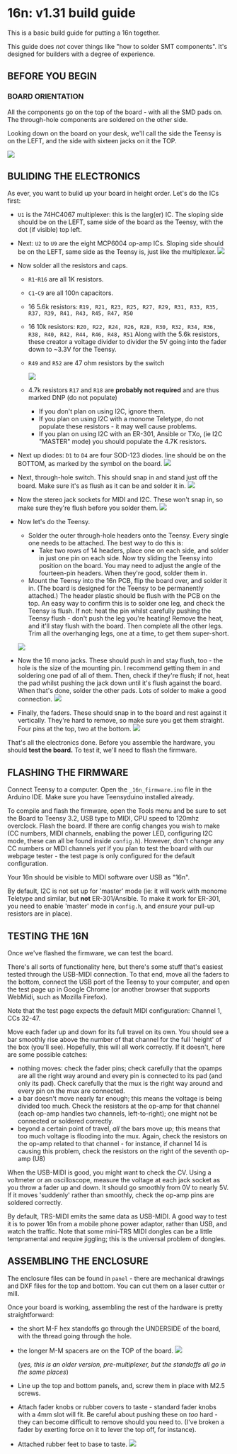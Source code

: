 # 16n: v1.31 build guide

This is a basic build guide for putting a 16n together. 

This guide does _not_ cover things like "how to solder SMT components". It's designed for builders with a degree of experience.

## BEFORE YOU BEGIN

### BOARD ORIENTATION

All the components go on the top of the board - with all the SMD pads on. The through-hole components are soldered on the other side.

Looking down on the board on your desk, we'll call the side the Teensy is on the LEFT, and the side with sixteen jacks on it the TOP.

![](build/16n_orientation.png)

## BULIDING THE ELECTRONICS

As ever, you want to bulid up your board in height order. Let's do the ICs first:

* `U1` is the 74HC4067 multiplexer: this is the larg(er) IC. The sloping side should be on the LEFT, same side of the board as the Teensy, with the dot (if visible) top left.
* Next: `U2` to `U9` are the eight MCP6004 op-amp ICs. Sloping side should be on the LEFT, same side as the Teensy is, just like the multiplexer.
  ![](build/16n_1_ics.png)



* Now solder all the resistors and caps.
  * `R1`-`R16` are all 1K resistors.

  * `C1`-`C9` are all 100n capacitors.

  * 16 5.6k resistors: `R19, R21, R23, R25, R27, R29, R31, R33, R35, R37, R39, R41, R43, R45, R47, R50`

  * 16 10k resistors: `R20, R22, R24, R26, R28, R30, R32, R34, R36, R38, R40, R42, R44, R46, R48, R51` Along with the 5.6k resistors, these creator a voltage divider to divider the 5V going into the fader down to ~3.3V for the Teensy.

  * `R49` and `R52` are 47 ohm resistors by the switch

    ![](build/16n_2_rcs.png)

  * 4.7k resistors `R17` and `R18` are **probably not required** and are thus marked DNP (do not populate)

    * If you don't plan on using I2C, ignore them.
    * If you plan on using I2C with a monome Teletype, do not populate these resistors - it may well cause problems.
    * If you plan on using I2C with an ER-301, Ansible or TXo, (ie I2C "MASTER" mode) you should populate the 4.7K resistors.
* Next up diodes: `D1` to `D4` are four SOD-123 diodes. line should be on the BOTTOM, as marked by the symbol on the board.
  ![](build/16n_3_diodes.png)
* Next, through-hole switch. This should snap in and stand just off the board. Make sure it's as flush as it can be and solder it in.
  ![](build/16n_4_switch.png)
* Now the stereo jack sockets for MIDI and I2C. These won't snap in, so make sure they're flush before you solder them.
  ![](build/16n_5_stereo.png)
* Now let's do the Teensy. 
  * Solder the outer through-hole headers onto the Teensy. Every single one needs to be attached. The best way to do this is:
    * Take two rows of 14 headers, place one on each side, and solder in just one pin on each side. Now try sliding the Teensy into position on the board. You may need to adjust the angle of the fourteen-pin headers. When they're good, solder them in.
  * Mount the Teensy into the 16n PCB, flip the board over, and solder it in. (The board is designed for the Teensy to be permanently attached.) The header plastic should be flush with the PCB on the top. An easy way to confirm this is to solder one leg, and check the Teensy is flush. If not: heat the pin whilst carefully pushing the Teensy flush - don't push the leg you're heating! Remove the heat, and it'll stay flush with the board. Then complete all the other legs. Trim all the overhanging legs, one at a time, to get them super-short.

  ![](build/16n_6_teensy.png)
* Now the 16 mono jacks. These should push in and stay flush, too - the hole is the size of the mounting pin. I recommend getting them in and soldering one pad of all of them. Then, check if they're flush; if not, heat the pad whilst pushing the jack down until it's flush against the board. When that's done, solder the other pads. Lots of solder to make a good connection.
  ![](build/16n_7_mono_jacks.png)
* Finally, the faders. These should snap in to the board and rest against it vertically. They're hard to remove, so make sure you get them straight. Four pins at the top, two at the bottom.
  ![](build/16n_8_faders.png)

That's all the electronics done. Before you assemble the hardware, you should **test the board.** To test it, we'll need to flash the firmware.

## FLASHING THE FIRMWARE

Connect Teensy to a computer. Open the `_16n_firmware.ino` file in the Arduino IDE. Make sure you have Teensyduino installed already.

To compile and flash the firmware, open the Tools menu and be sure to set the Board to Teensy 3.2, USB type to MIDI, CPU speed to 120mhz overclock. Flash the board. If there are config changes you wish to make (CC numbers, MIDI channels, enabling the power LED, configuring I2C mode, these can all be found inside `config.h`). However, don't change any CC numbers or MIDI channels *yet* if you plan to test the board with our webpage tester - the test page is only configured for the default configuration.

Your 16n should be visible to MIDI software over USB as "16n".

By default, I2C is not set up for 'master' mode (ie: it will work with monome Teletype and similar, but **not** ER-301/Ansible. To make it work for ER-301, you need to enable 'master' mode in `config.h`, and _ensure_ your pull-up resistors are in place).

## TESTING THE 16N

Once we've flashed the firmware, we can test the board.

There's all sorts of functionality here, but there's some stuff that's easiest tested through the USB-MIDI connection. To that end, move all the faders to the bottom, connect the USB port of the Teensy to your computer, and open the test page up in Google Chrome (or another browser that supports WebMidi, such as Mozilla Firefox). 

Note that the test page expects the default MIDI configuration: Channel 1, CCs 32-47.

Move each fader up and down for its full travel on its own. You should see a bar smoothly rise above the number of that channel for the full 'height' of the box (you'll see). Hopefully, this will all work correctly. If it doesn't, here are some possible catches:

* nothing moves: check the fader pins; check carefully that the opamps are all the right way around and every pin is connected to its pad (and only its pad). Check carefully that the mux is the right way around and every pin on the mux are connected.
* a bar doesn't move nearly far enough; this means the voltage is being divided too much. Check the resistors at the op-amp for that channel (each op-amp handles two channels, left-to-right); one might not be connected or soldered correctly.
* beyond a certain point of travel, *all* the bars move up; this means that too much voltage is flooding into the mux. Again, check the resistors on the op-amp related to that channel - for instance, if channel 14 is causing this problem, check the resistors on the right of the seventh op-amp (U8)

When the USB-MIDI is good, you might want to check the CV. Using a voltmeter or an oscilloscope, measure the voltage at each jack socket as you throw a fader up and down. It should go smoothly from 0V to nearly 5V. If it moves 'suddenly' rather than smoothly, check the op-amp pins are soldered correctly.

By default, TRS-MIDI emits the same data as USB-MIDI. A good way to test it is to power 16n from a mobile phone power adaptor, rather than USB, and watch the traffic. Note that some mini-TRS MIDI dongles can be a little tempramental and require jiggling; this is the universal problem of dongles.

## ASSEMBLING THE ENCLOSURE

The enclosure files can be found in `panel` - there are mechanical drawings and DXF files for the top and bottom. You can cut them on a laser cutter or mill.

Once your board is working, assembling the rest of the hardware is pretty straightforward:

* the short M-F hex standoffs go through the UNDERSIDE of the board, with the thread going through the hole.

* the longer M-M spacers are on the TOP of the board.
  ![](build/DSC01729.JPG)

  (_yes, this is an older version, pre-multiplexer, but the standoffs all go in the same places_)

* Line up the top and bottom panels, and, screw them in place with M2.5 screws.

* Attach fader knobs or rubber covers to taste - standard fader knobs with a 4mm slot will fit. Be careful about pushing these on _too_ hard - they can become difficult to remove should you need to. (I've broken a fader by exerting force on it to lever the top off, for instance).

* Attached rubber feet to base to taste.
  ![](build/16n_2.jpg)



